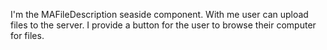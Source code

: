 I'm the MAFileDescription seaside component. With me user can upload files to the server. I provide a button for the user to browse their computer for files.